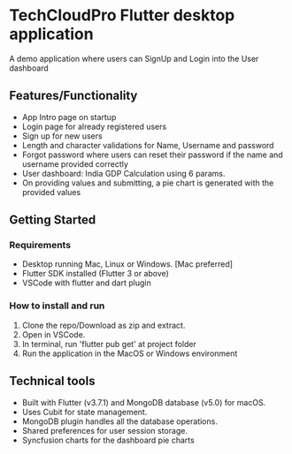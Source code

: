 # TechCloudPro Flutter desktop application

A demo application where users can SignUp and Login into the User dashboard


## Features/Functionality
- App Intro page on startup
- Login page for already registered users
- Sign up for new users
- Length and character validations for Name, Username and password
- Forgot password where users can reset their password if the name and username provided correctly
- User dashboard: India GDP Calculation using 6 params. 
- On providing values and submitting, a pie chart is generated with the provided values

## Getting Started
### Requirements
- Desktop running Mac, Linux or Windows. [Mac preferred]
- Flutter SDK installed (Flutter 3 or above)
- VSCode with flutter and dart plugin
### How to install and run
1. Clone the repo/Download as zip and extract.
2. Open in VSCode.
3. In terminal, run 'flutter pub get' at project folder
4. Run the application in the MacOS or Windows environment

## Technical tools
- Built with Flutter (v3.7.1) and MongoDB database (v5.0) for macOS.  
- Uses Cubit for state management.  
- MongoDB plugin handles all the database operations.  
- Shared preferences for user session storage.
- Syncfusion charts for the dashboard pie charts  